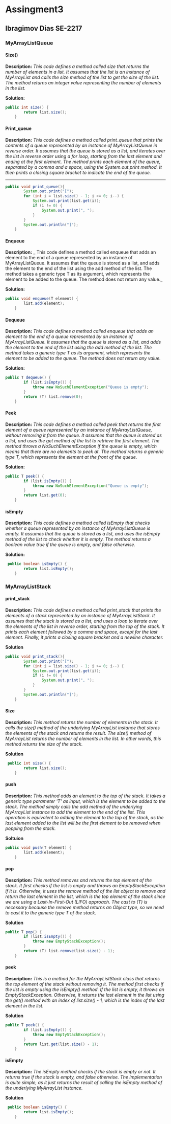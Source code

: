 # Assingment3
## Ibragimov Dias SE-2217
###  MyArrayListQueue
#### Size()

__Description:__ _This code defines a method called size that returns the number of elements in a list. It assumes that the list is an instance of MyArrayList and calls the size method of the list to get the size of the list. The method returns an integer value representing the number of elements in the list._

__Solution:__
````Java
public int size() {
        return list.size();
    }
````

#### Print_queue

__Description:__ _This code defines a method called print_queue that prints the contents of a queue represented by an instance of MyArrayListQueue in reverse order. It assumes that the queue is stored as a list, and iterates over the list in reverse order using a for loop, starting from the last element and ending at the first element. The method prints each element of the queue, separated by a comma and a space, using the System.out.print method. It then prints a closing square bracket to indicate the end of the queue._

____
````Java
public void print_queue(){
        System.out.print("[");
        for (int i = list.size() - 1; i >= 0; i--) {
            System.out.print(list.get(i));
            if (i != 0) {
                System.out.print(", ");
            }
        }
        System.out.println("]");
    }
````
#### Enqueue

__Description:__ _
This code defines a method called enqueue that adds an element to the end of a queue represented by an instance of MyArrayListQueue. It assumes that the queue is stored as a list, and adds the element to the end of the list using the add method of the list. The method takes a generic type T as its argument, which represents the element to be added to the queue. The method does not return any value._

__Solution:__
````Java
public void enqueue(T element) {
        list.add(element);
    }
````

#### Dequeue

__Description:__ _This code defines a method called enqueue that adds an element to the end of a queue represented by an instance of MyArrayListQueue. It assumes that the queue is stored as a list, and adds the element to the end of the list using the add method of the list. The method takes a generic type T as its argument, which represents the element to be added to the queue. The method does not return any value._

__Solution:__
````Java
public T dequeue() {
        if (list.isEmpty()) {
            throw new NoSuchElementException("Queue is empty");
        }
        return (T) list.remove(0);
    }
````

#### Peek

__Description:__ _This code defines a method called peek that returns the first element of a queue represented by an instance of MyArrayListQueue, without removing it from the queue. It assumes that the queue is stored as a list, and uses the get method of the list to retrieve the first element. The method throws a NoSuchElementException if the queue is empty, which means that there are no elements to peek at. The method returns a generic type T, which represents the element at the front of the queue._

__Solution:__
````Java
public T peek() {
        if (list.isEmpty()) {
            throw new NoSuchElementException("Queue is empty");
        }
        return list.get(0);
    }
````

#### isEmpty

__Description:__ _This code defines a method called isEmpty that checks whether a queue represented by an instance of MyArrayListQueue is empty. It assumes that the queue is stored as a list, and uses the isEmpty method of the list to check whether it is empty. The method returns a boolean value true if the queue is empty, and false otherwise._

__Solution:__
````Java
 public boolean isEmpty() {
        return list.isEmpty();
    }
````

### MyArrayListStack

#### print_stack

__Description:__ _This code defines a method called print_stack that prints the elements of a stack represented by an instance of MyArrayListStack. It assumes that the stack is stored as a list, and uses a loop to iterate over the elements of the list in reverse order, starting from the top of the stack. It prints each element followed by a comma and space, except for the last element. Finally, it prints a closing square bracket and a newline character._

__Solution__
````Java
public void print_stack(){
        System.out.print("[");
        for (int i = list.size() - 1; i >= 0; i--) {
            System.out.print(list.get(i));
            if (i != 0) {
                System.out.print(", ");
            }
        }
        System.out.println("]");
    }
````

#### Size

__Description:__ _This method returns the number of elements in the stack. It calls the size() method of the underlying MyArrayList instance that stores the elements of the stack and returns the result. The size() method of MyArrayList returns the number of elements in the list. In other words, this method returns the size of the stack._

__Solution__
````Java
 public int size() {
        return list.size();
    }
````

#### push

__Description:__ _This method adds an element to the top of the stack. It takes a generic type parameter 'T' as input, which is the element to be added to the stack. The method simply calls the add method of the underlying MyArrayList instance to add the element to the end of the list. This operation is equivalent to adding the element to the top of the stack, as the last element added to the list will be the first element to be removed when popping from the stack._

__Soltuion__
````Java
public void push(T element) {
        list.add(element);
    }
````

#### pop

__Description:__ _This method removes and returns the top element of the stack. It first checks if the list is empty and throws an EmptyStackException if it is. Otherwise, it uses the remove method of the list object to remove and return the last element in the list, which is the top element of the stack since we are using a Last-In-First-Out (LIFO) approach. The cast to (T) is necessary because the remove method returns an Object type, so we need to cast it to the generic type T of the stack._

__Solution__
````Java
public T pop() {
        if (list.isEmpty()) {
            throw new EmptyStackException();
        }
        return (T) list.remove(list.size() - 1);
    }
````

#### peek

__Description:__ _This is a method for the MyArrayListStack class that returns the top element of the stack without removing it. The method first checks if the list is empty using the isEmpty() method. If the list is empty, it throws an EmptyStackException. Otherwise, it returns the last element in the list using the get() method with an index of list.size() - 1, which is the index of the last element in the list._

__Solution__
````Java
public T peek() {
        if (list.isEmpty()) {
            throw new EmptyStackException();
        }
        return list.get(list.size() - 1);
    }
````

#### isEmpty

__Description:__ _The isEmpty method checks if the stack is empty or not. It returns true if the stack is empty, and false otherwise. The implementation is quite simple, as it just returns the result of calling the isEmpty method of the underlying MyArrayList instance._

__Solution__
````Java
 public boolean isEmpty() {
        return list.isEmpty();
    }
````
